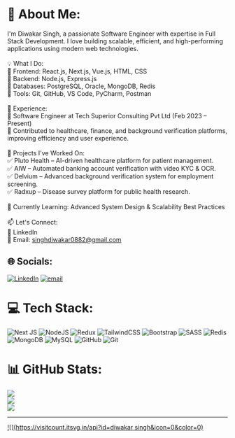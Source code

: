 # 💫 About Me:
I'm Diwakar Singh, a passionate Software Engineer with expertise in Full Stack Development. I love building scalable, efficient, and high-performing applications using modern web technologies.<br><br>💡 What I Do:<br>🔹 Frontend: React.js, Next.js, Vue.js, HTML, CSS<br>🔹 Backend: Node.js, Express.js<br>🔹 Databases: PostgreSQL, Oracle, MongoDB, Redis<br>🔹 Tools: Git, GitHub, VS Code, PyCharm, Postman<br><br>💼 Experience:<br>🔸 Software Engineer at Tech Superior Consulting Pvt Ltd (Feb 2023 – Present)<br>🔸 Contributed to healthcare, finance, and background verification platforms, improving efficiency and user experience.<br><br>🎯 Projects I've Worked On:<br>✅ Pluto Health – AI-driven healthcare platform for patient management.<br>✅ AIW – Automated banking account verification with video KYC & OCR.<br>✅ Delvium – Advanced background verification system for employment screening.<br>✅ Radxup – Disease survey platform for public health research.<br><br>🌱 Currently Learning: Advanced System Design & Scalability Best Practices<br><br>📫 Let's Connect:<br>🔗 LinkedIn<br>💌 Email: singhdiwakar0882@gmail.com


## 🌐 Socials:
[![LinkedIn](https://img.shields.io/badge/LinkedIn-%230077B5.svg?logo=linkedin&logoColor=white)](https://linkedin.com/in/https://www.linkedin.com/in/diwaker-singh-sde/) [![email](https://img.shields.io/badge/Email-D14836?logo=gmail&logoColor=white)](mailto:singhdiwakar0882@gmail.com) 

# 💻 Tech Stack:
![Next JS](https://img.shields.io/badge/Next-black?style=for-the-badge&logo=next.js&logoColor=white) ![NodeJS](https://img.shields.io/badge/node.js-6DA55F?style=for-the-badge&logo=node.js&logoColor=white) ![Redux](https://img.shields.io/badge/redux-%23593d88.svg?style=for-the-badge&logo=redux&logoColor=white) ![TailwindCSS](https://img.shields.io/badge/tailwindcss-%2338B2AC.svg?style=for-the-badge&logo=tailwind-css&logoColor=white) ![Bootstrap](https://img.shields.io/badge/bootstrap-%238511FA.svg?style=for-the-badge&logo=bootstrap&logoColor=white) ![SASS](https://img.shields.io/badge/SASS-hotpink.svg?style=for-the-badge&logo=SASS&logoColor=white) ![Redis](https://img.shields.io/badge/redis-%23DD0031.svg?style=for-the-badge&logo=redis&logoColor=white) ![MongoDB](https://img.shields.io/badge/MongoDB-%234ea94b.svg?style=for-the-badge&logo=mongodb&logoColor=white) ![MySQL](https://img.shields.io/badge/mysql-4479A1.svg?style=for-the-badge&logo=mysql&logoColor=white) ![GitHub](https://img.shields.io/badge/github-%23121011.svg?style=for-the-badge&logo=github&logoColor=white) ![Git](https://img.shields.io/badge/git-%23F05033.svg?style=for-the-badge&logo=git&logoColor=white)
# 📊 GitHub Stats:
![](https://github-readme-stats.vercel.app/api?username=singhdiwakar906&theme=aura&hide_border=false&include_all_commits=false&count_private=false)<br/>
![](https://nirzak-streak-stats.vercel.app/?user=singhdiwakar906&theme=aura&hide_border=false)<br/>
![](https://github-readme-stats.vercel.app/api/top-langs/?username=singhdiwakar906h&theme=aura&hide_border=false&include_all_commits=false&count_private=false&layout=compact)

---
[![](https://visitcount.itsvg.in/api?id=diwakar singh&icon=0&color=0)](https://visitcount.itsvg.in)

<!-- Proudly created with GPRM ( https://gprm.itsvg.in ) -->

